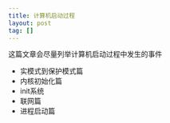 ```yaml
---
title: 计算机启动过程
layout: post
tag: []
---
```


这篇文章会尽量列举计算机启动过程中发生的事件

* 实模式到保护模式篇
* 内核初始化篇
* init系统
* 联网篇
* 进程启动篇